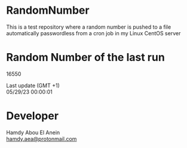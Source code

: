 # RandomNumber    
This is a test repository where a random number is pushed to a file automatically passwordless from a cron job in my Linux CentOS server    
# Random Number of the last run   
16550
      
Last update (GMT +1)    
05/29/23 00:00:01
# Developer    
Hamdy Abou El Anein   
hamdy.aea@protonmail.com
